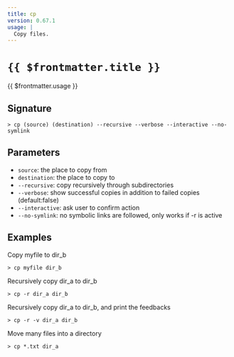 ```yaml
---
title: cp
version: 0.67.1
usage: |
  Copy files.
---
```


# <code>{{ $frontmatter.title }}</code>

<div style='white-space: pre-wrap;'>{{ $frontmatter.usage }}</div>

## Signature

```> cp (source) (destination) --recursive --verbose --interactive --no-symlink```

## Parameters

 -  `source`: the place to copy from
 -  `destination`: the place to copy to
 -  `--recursive`: copy recursively through subdirectories
 -  `--verbose`: show successful copies in addition to failed copies (default:false)
 -  `--interactive`: ask user to confirm action
 -  `--no-symlink`: no symbolic links are followed, only works if -r is active

## Examples

Copy myfile to dir_b
```shell
> cp myfile dir_b
```

Recursively copy dir_a to dir_b
```shell
> cp -r dir_a dir_b
```

Recursively copy dir_a to dir_b, and print the feedbacks
```shell
> cp -r -v dir_a dir_b
```

Move many files into a directory
```shell
> cp *.txt dir_a
```
